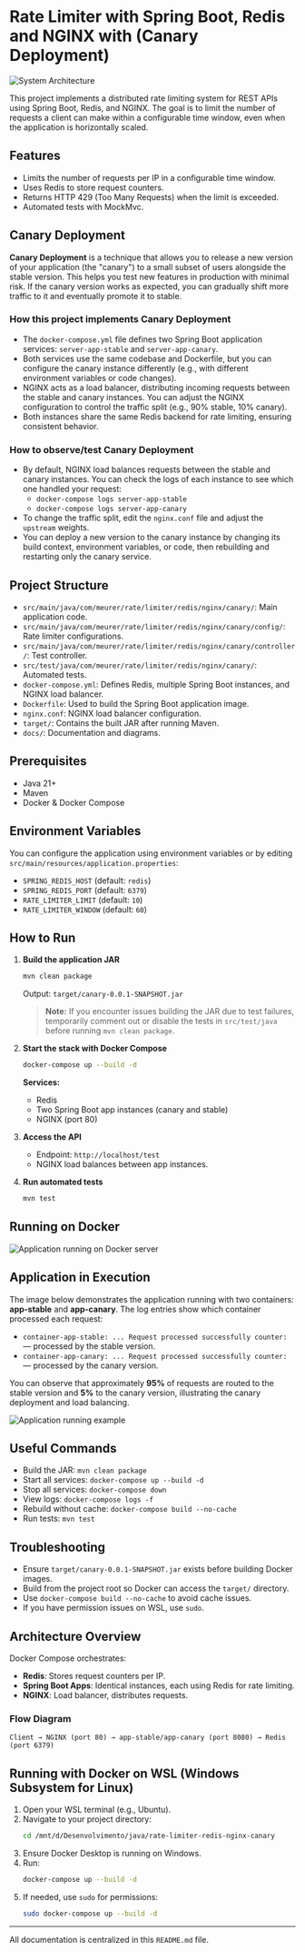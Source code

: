 # Rate Limiter with Spring Boot, Redis and NGINX with (Canary Deployment)

![System Architecture](docs/system-design.png)

This project implements a distributed rate limiting system for REST APIs using Spring Boot, Redis, and NGINX. The goal is to limit the number of requests a client can make within a configurable time window, even when the application is horizontally scaled.

## Features

- Limits the number of requests per IP in a configurable time window.
- Uses Redis to store request counters.
- Returns HTTP 429 (Too Many Requests) when the limit is exceeded.
- Automated tests with MockMvc.

## Canary Deployment

**Canary Deployment** is a technique that allows you to release a new version of your application (the "canary") to a small subset of users alongside the stable version. This helps you test new features in production with minimal risk. If the canary version works as expected, you can gradually shift more traffic to it and eventually promote it to stable.

### How this project implements Canary Deployment

- The `docker-compose.yml` file defines two Spring Boot application services: `server-app-stable` and `server-app-canary`.
- Both services use the same codebase and Dockerfile, but you can configure the canary instance differently (e.g., with different environment variables or code changes).
- NGINX acts as a load balancer, distributing incoming requests between the stable and canary instances. You can adjust the NGINX configuration to control the traffic split (e.g., 90% stable, 10% canary).
- Both instances share the same Redis backend for rate limiting, ensuring consistent behavior.

### How to observe/test Canary Deployment

- By default, NGINX load balances requests between the stable and canary instances. You can check the logs of each instance to see which one handled your request:
  - `docker-compose logs server-app-stable`
  - `docker-compose logs server-app-canary`
- To change the traffic split, edit the `nginx.conf` file and adjust the `upstream` weights.
- You can deploy a new version to the canary instance by changing its build context, environment variables, or code, then rebuilding and restarting only the canary service.

## Project Structure

- `src/main/java/com/meurer/rate/limiter/redis/nginx/canary/`: Main application code.
- `src/main/java/com/meurer/rate/limiter/redis/nginx/canary/config/`: Rate limiter configurations.
- `src/main/java/com/meurer/rate/limiter/redis/nginx/canary/controller/`: Test controller.
- `src/test/java/com/meurer/rate/limiter/redis/nginx/canary/`: Automated tests.
- `docker-compose.yml`: Defines Redis, multiple Spring Boot instances, and NGINX load balancer.
- `Dockerfile`: Used to build the Spring Boot application image.
- `nginx.conf`: NGINX load balancer configuration.
- `target/`: Contains the built JAR after running Maven.
- `docs/`: Documentation and diagrams.

## Prerequisites

- Java 21+
- Maven
- Docker & Docker Compose

## Environment Variables

You can configure the application using environment variables or by editing `src/main/resources/application.properties`:

- `SPRING_REDIS_HOST` (default: `redis`)
- `SPRING_REDIS_PORT` (default: `6379`)
- `RATE_LIMITER_LIMIT` (default: `10`)
- `RATE_LIMITER_WINDOW` (default: `60`)

## How to Run

1. **Build the application JAR**

   ```sh
   mvn clean package
   ```
   Output: `target/canary-0.0.1-SNAPSHOT.jar`

   > **Note:** If you encounter issues building the JAR due to test failures, temporarily comment out or disable the tests in `src/test/java` before running `mvn clean package`.

2. **Start the stack with Docker Compose**

   ```sh
   docker-compose up --build -d
   ```
   **Services:**
   - Redis
   - Two Spring Boot app instances (canary and stable)
   - NGINX (port 80)

3. **Access the API**

   - Endpoint: `http://localhost/test`
   - NGINX load balances between app instances.

4. **Run automated tests**

   ```sh
   mvn test
   ```

## Running on Docker

![Application running on Docker server](docs/running-docker.png)

## Application in Execution

The image below demonstrates the application running with two containers: **app-stable** and **app-canary**. The log entries show which container processed each request:

- `container-app-stable: ... Request processed successfully counter:` — processed by the stable version.
- `container-app-canary: ... Request processed successfully counter:` — processed by the canary version.

You can observe that approximately **95%** of requests are routed to the stable version and **5%** to the canary version, illustrating the canary deployment and load balancing.

![Application running example](docs/running.png)

## Useful Commands

- Build the JAR: `mvn clean package`
- Start all services: `docker-compose up --build -d`
- Stop all services: `docker-compose down`
- View logs: `docker-compose logs -f`
- Rebuild without cache: `docker-compose build --no-cache`
- Run tests: `mvn test`

## Troubleshooting

- Ensure `target/canary-0.0.1-SNAPSHOT.jar` exists before building Docker images.
- Build from the project root so Docker can access the `target/` directory.
- Use `docker-compose build --no-cache` to avoid cache issues.
- If you have permission issues on WSL, use `sudo`.

## Architecture Overview

Docker Compose orchestrates:

- **Redis**: Stores request counters per IP.
- **Spring Boot Apps**: Identical instances, each using Redis for rate limiting.
- **NGINX**: Load balancer, distributes requests.

### Flow Diagram

```
Client → NGINX (port 80) → app-stable/app-canary (port 8080) → Redis (port 6379)
```

## Running with Docker on WSL (Windows Subsystem for Linux)

1. Open your WSL terminal (e.g., Ubuntu).
2. Navigate to your project directory:
   ```sh
   cd /mnt/d/Desenvolvimento/java/rate-limiter-redis-nginx-canary
   ```
3. Ensure Docker Desktop is running on Windows.
4. Run:
   ```sh
   docker-compose up --build -d
   ```
5. If needed, use `sudo` for permissions:
   ```sh
   sudo docker-compose up --build -d
   ```

---

All documentation is centralized in this `README.md` file.
